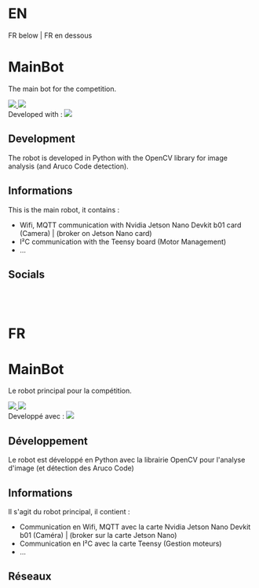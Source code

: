 # EN
FR below | FR en dessous
# MainBot
The main bot for the competition.

<a href="https://www.python.org/" target="_blank">
    <image src="https://img.shields.io/badge/Python-v3.6.9-3776AB.svg?logo=python&longCache=true&style=flat">
</a>
<a href="#">
    <image src="https://img.shields.io/badge/OpenCV-v4.x.x-FFFFFF.svg?logo=OpenCV&longCache=true&style=flat">
</a>
<br>
<span>Developed with : <a href="https://code.visualstudio.com/" target="_blank"><image src="https://img.shields.io/badge/Visual Studio Code-v1.76.2-007ACC.svg?logo=visual-studio-code&logoColor=007ACC&style=flat"></a></span>

## Development
The robot is developed in Python with the OpenCV library for image analysis (and Aruco Code detection).
    
## Informations
This is the main robot, it contains :
* Wifi, MQTT communication with Nvidia Jetson Nano Devkit b01 card (Camera) | (broker on Jetson Nano card)
* I²C communication with the Teensy board (Motor Management)
* ...

## Socials
<!--[Site](https://arduitank.be) - [GitHub](https://github.com/ArduiTank) - [Discord](https://discord.gg/D77Vxmehk7)-->
<br>
<br>

# 
# FR
# MainBot
Le robot principal pour la compétition.

<a href="https://www.python.org/" target="_blank">
    <image src="https://img.shields.io/badge/Python-v3.6.9-3776AB.svg?logo=python&longCache=true&style=flat">
</a>
<a href="#">
    <image src="https://img.shields.io/badge/OpenCV-v4.x.x-FFFFFF.svg?logo=OpenCV&longCache=true&style=flat">
</a>
<br>
<span>Developpé avec : <a href="https://code.visualstudio.com/" target="_blank"><image src="https://img.shields.io/badge/Visual Studio Code-v1.76.2-007ACC.svg?logo=visual-studio-code&logoColor=007ACC&style=flat"></a></span>

## Développement
Le robot est développé en Python avec la librairie OpenCV pour l'analyse d'image (et détection des Aruco Code)
    
## Informations
Il s'agit du robot principal, il contient :
* Communication en Wifi, MQTT avec la carte Nvidia Jetson Nano Devkit b01 (Caméra) | (broker sur la carte Jetson Nano)
* Communication en I²C avec la carte Teensy (Gestion moteurs)
* ...

## Réseaux
<!--[Site](https://arduitank.be) - [GitHub](https://github.com/ArduiTank) - [Discord](https://discord.gg/D77Vxmehk7)-->

